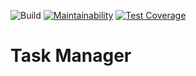 ![Build](https://github.com/SaenkoJr/backend-project-lvl3/workflows/CI/badge.svg?branch=master)
[![Maintainability](https://api.codeclimate.com/v1/badges/cbdee142ce998978f3df/maintainability)](https://codeclimate.com/github/SaenkoJr/backend-project-lvl4/maintainability)
[![Test Coverage](https://api.codeclimate.com/v1/badges/cbdee142ce998978f3df/test_coverage)](https://codeclimate.com/github/SaenkoJr/backend-project-lvl4/test_coverage)

# Task Manager
